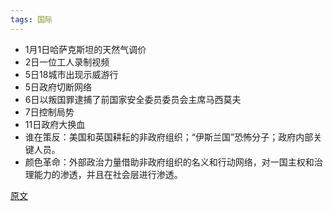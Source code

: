 ```yaml
---
tags: 国际
---
```




* 1月1日哈萨克斯坦的天然气调价
* 2日一位工人录制视频
* 5日18城市出现示威游行
* 5日政府切断网络
* 6日以叛国罪逮捕了前国家安全委员委员会主席马西莫夫
* 7日控制局势
* 11日政府大换血
* 谁在策反：美国和英国耕耘的非政府组织；“伊斯兰国”恐怖分子；政府内部关键人员。
* 颜色革命：外部政治力量借助非政府组织的名义和行动网络，对一国主权和治理能力的渗透，并且在社会层进行渗透。



[原文](https://mp.weixin.qq.com/s/2hUmBMwORQYXRZyovZOTYA)
